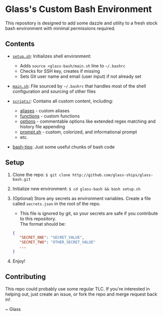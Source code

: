 # Glass's Custom Bash Environment

This repository is designed to add some dazzle and utility to a fresh stock bash environment with minimal permissions required.

## Contents

- [`setup.sh`](setup.sh): Initializes shell environment:

  - Adds `source <glass-bash/main.sh` line to `~/.bashrc`
  - Checks for SSH key, creates if missing
  - Sets Git user name and email (user input) if not already set

- [`main.sh`](main.sh): File sourced by `~/.bashrc` that handles most of the shell configuration and sourcing of other files
- [`scripts/`](scripts): Contains all custom content, including:

  - [aliases](scripts/aliases.sh) - custom aliases
  - [functions](scripts/functions.sh) - custom functions
  - [options](scripts/options.sh) - commentable options like extended regex matching and history file appending
  - [prompt.sh](scripts/prompt.sh) - custom, colorized, and informational prompt
  - etc.

- [bash-tips](bash-tips): Just some useful chunks of bash code

## Setup

1. Clone the repo:
   `$ git clone http://github.com/glass-ships/glass-bash.git`

2. Initialize new environment:
   `$ cd glass-bash && bash setup.sh`

3. (Optional) Store any secrets as environment variables. Create a file called `secrets.json` in the root of the repo.

   - This file is ignored by git, so your secrets are safe if you contribute to this repository.  
     The format should be:

   ```json
   {
      "SECRET_ONE": "SECRET_VALUE",
      "SECRET_TWO": "OTHER_SECRET_VALUE"
      ...
   }
   ```

4. Enjoy!

## Contributing

This repo could probably use some regular TLC. If you're interested in helping out, just create an issue, or fork the repo and merge request back in!

~ Glass

